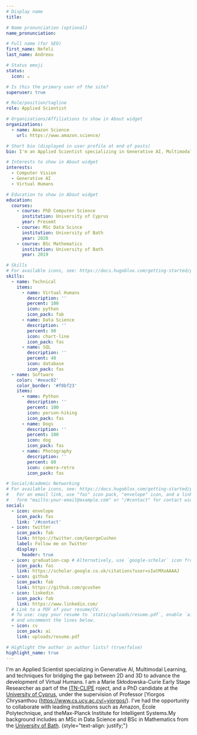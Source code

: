 ```yaml
---
# Display name
title: 

# Name pronunciation (optional)
name_pronunciation: 

# Full name (for SEO)
first_name: Nefeli
last_name: Andreou

# Status emoji
status:
  icon: ☕️

# Is this the primary user of the site?
superuser: true

# Role/position/tagline
role: Applied Scientist

# Organizations/Affiliations to show in About widget
organizations:
  - name: Amazon Science
    url: https://www.amazon.science/

# Short bio (displayed in user profile at end of posts)
bio: I'm an Applied Scientist specializing in Generative AI, Multimodal Learning, and techniques for bridging the gap between 2D and 3D to advance the development of Virtual Humans. 

# Interests to show in About widget
interests:
  - Computer Vision
  - Generative AI
  - Virtual Humans

# Education to show in About widget
education:
  courses:
    - course: PhD Computer Science
      institution: University of Cyprus
      year: Presemt
    - course: MSc Data Scince
      institution: University of Bath
      year: 2020
    - course: BSc Mathematics
      institution: University of Bath
      year: 2019

# Skills
# For available icons, see: https://docs.hugoblox.com/getting-started/page-builder/#icons
skills:
  - name: Technical
    items:
      - name: Virtual Humans
        description: ''
        percent: 100
        icon: python
        icon_pack: fab
      - name: Data Science
        description: ''
        percent: 90
        icon: chart-line
        icon_pack: fas
      - name: SQL
        description: ''
        percent: 40
        icon: database
        icon_pack: fas
  - name: Software
    color: '#eeac02'
    color_border: '#f0bf23'
    items:
      - name: Python
        description: ''
        percent: 100
        icon: person-hiking
        icon_pack: fas
      - name: Dogs
        description: ''
        percent: 100
        icon: dog
        icon_pack: fas
      - name: Photography
        description: ''
        percent: 80
        icon: camera-retro
        icon_pack: fas

# Social/Academic Networking
# For available icons, see: https://docs.hugoblox.com/getting-started/page-builder/#icons
#   For an email link, use "fas" icon pack, "envelope" icon, and a link in the
#   form "mailto:your-email@example.com" or "/#contact" for contact widget.
social:
  - icon: envelope
    icon_pack: fas
    link: '/#contact'
  - icon: twitter
    icon_pack: fab
    link: https://twitter.com/GeorgeCushen
    label: Follow me on Twitter
    display:
      header: true
  - icon: graduation-cap # Alternatively, use `google-scholar` icon from `ai` icon pack
    icon_pack: fas
    link: https://scholar.google.co.uk/citations?user=sIwtMXoAAAAJ
  - icon: github
    icon_pack: fab
    link: https://github.com/gcushen
  - icon: linkedin
    icon_pack: fab
    link: https://www.linkedin.com/
  # Link to a PDF of your resume/CV.
  # To use: copy your resume to `static/uploads/resume.pdf`, enable `ai` icons in `params.yaml`,
  # and uncomment the lines below.
  - icon: cv
    icon_pack: ai
    link: uploads/resume.pdf

# Highlight the author in author lists? (true/false)
highlight_name: true
---
```


I'm an Applied Scientist specializing in Generative AI, Multimodal Learning, and techniques for bridging the gap between 2D and 3D to advance the development of Virtual Humans. I am a Marie Skłodowska-Curie Early Stage Researcher as part of the [ITN-CLIPE](https://www.clipe-itn.eu/) roject, and a PhD candidate at the [University of Cyprus](http://www.cs.ucy.ac.cy/), under the supervision of Professor [Yiorgos Chrysanthou (https://www.cs.ucy.ac.cy/~yiorgos/). I've had the opportunity to collaborate with leading institutions such as Amazon, École Polytechnique, and theMax-Planck Institute for Intelligent Systems.My background includes an MSc in Data Science and BSc in Mathematics from the [University of Bath](https://www.bath.ac.uk/). 
{style="text-align: justify;"}
